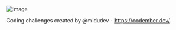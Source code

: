 ![image](https://github.com/DavidNizDev/codember-midu-challenges/assets/95380790/b08193ec-d43b-4f22-8b77-ffa199a23614)

Coding challenges created by @midudev - https://codember.dev/